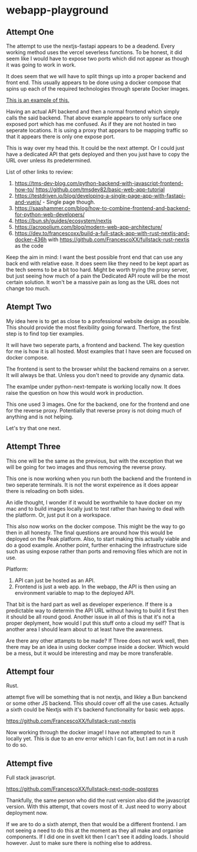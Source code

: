 # webapp-playground


## Attempt One

The attempt to use the nextjs-fastapi appears to be a deadend. Every working method uses the vercel severless functions.
To be honest, it did seem like I would have to expose two ports which did not appear as though it was going to work in work.

It does seem that we will have to split things up into a proper backend and front end.
This usually appears to be done using a docker compose that spins up each of the required technologies through
sperate Docker images.

[This is an example of this.](https://github.com/wcedmisten/python-nextjs-template)

Having an actual API backend and then a normal frontend which simply calls the said backend.
That above example appears to only surface one exposed port which has me confused. 
As if they are not hosted in two seperate locations. It is using a proxy that appears to be
mapping traffic so that it appears there is only one expose port.

This is way over my head this. It could be the next attempt. Or I could just have a dedicated
API that gets deployed and then you just have to copy the URL over unless its predetermined. 

List of other links to review:
1. https://tms-dev-blog.com/python-backend-with-javascript-frontend-how-to/  https://github.com/tmsdev82/basic-web-app-tutorial
2. https://testdriven.io/blog/developing-a-single-page-app-with-fastapi-and-vuejs/ - Single page though.
3. https://saashammer.com/blog/how-to-combine-frontend-and-backend-for-python-web-developers/ 
4. https://bun.sh/guides/ecosystem/nextjs
5. https://acropolium.com/blog/modern-web-app-architecture/
6. https://dev.to/francescoxx/build-a-full-stack-app-with-rust-nextjs-and-docker-436h with https://github.com/FrancescoXX/fullstack-rust-nextjs as the code

Keep the aim in mind:
I want the best possible front end that can use any back end with relative ease. 
It does seem like they need to be kept apart as the tech seems to be a bit too hard.
Might be worth trying the proxy server, but just seeing how much of a pain the Dedicated API route will be the most certain solution.
It won't be a massive pain as long as the URL does not change too much. 

## Atempt Two

My idea here is to get as close to a professional website design as possible. This should provide the most flexibility going forward.
Therfore, the first step is to find top tier examples.

It will have two seperate parts, a frontend and backend. The key question for me is how it is all hosted. Most 
examples that I have seen are focused on docker compose.

The frontend is sent to the browser whilst the backend remains on a server. It will always be that. Unless you don't need to provide any dynamic data.

The examlpe under python-next-tempate is working locally now.
It does raise the question on how this would work in production.

This one used 3 images. One for the backend, one for the frontend and one for the reverse proxy.
Potentially that reverse proxy is not doing much of anything and is not helping.

Let's try that one next.

## Attempt Three

This one will be the same as the previous, but with the exception that we will be going for two images and thus removing the reverse proxy.

This one is now working when you run both the backend and the frontend in two seperate terminals.
It is not the worst expeirence as it does appear there is reloading on both sides.

An idle thought, I wonder if it would be worthwhile to have docker on my mac and to build images locally just to test rather 
than having to deal with the platform. Or, just put it on a workspace.

This also now works on the docker compose. This might be the way to go then in all honesty.
The final questions are around how this would be deployed on the Peak platform. Also, to
start making this actually viable and do a good example. Another point, further enhacing the 
infrastructure side such as using expose rather than ports and removing files which are not in use.

Platform:
1. API can just be hosted as an API. 
2. Frontend is just a web app. In the webapp, the API is then using an environment variable to map to the deployed API.

That bit is the hard part as well as developer experience. If there is a predictable way to determin the API URL without having to 
build it first then it should be all round good.
Another issue in all of this is that it's not a proper deplyment, how would I put this stuff onto a cloud my self?
That is another area I should learn about to at least have the awareness. 

Are there any other attampts to be made? If Three does not work well, then there may be an idea in using docker compse inside a docker.
Which would be a mess, but it would be interesting and may be more transferable.

## Attempt four

Rust.

attempt five will be something that is not nextjs, and likley a Bun banckend or some other JS backend.
This should cover off all the use cases.
Actually a sixth could be Nextjs with it's backend functionality for basic web apps.

https://github.com/FrancescoXX/fullstack-rust-nextjs

Now working through the docker image! I have not attempted to run it locally yet.
This is due to an env error which I can fix, but I am not in a rush to do so.

## Attempt five

Full stack javascript.

https://github.com/FrancescoXX/fullstack-next-node-postgres

Thankfully, the same person who did the rust version also did the javascript version.
With this attempt, that covers most of it. Just need to worry about deployment now.

If we are to do a sixth atempt, then that would be a different frontend. I am not seeing a need to
do this at the moment as they all make and organise components. If I did one in svelt kit then I can't
see it adding loads. I should however. Just to make sure there is nothing else to address.